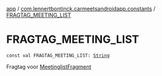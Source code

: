 [app](../index.md) / [com.lennertbontinck.carmeetsandroidapp.constants](index.md) / [FRAGTAG_MEETING_LIST](./-f-r-a-g-t-a-g_-m-e-e-t-i-n-g_-l-i-s-t.md)

# FRAGTAG_MEETING_LIST

`const val FRAGTAG_MEETING_LIST: `[`String`](https://kotlinlang.org/api/latest/jvm/stdlib/kotlin/-string/index.html)

Fragtag voor [MeetinglistFragment](../com.lennertbontinck.carmeetsandroidapp.fragments/-meetinglist-fragment/index.md)

